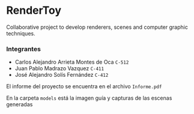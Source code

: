 # RenderToy
Collaborative project to develop renderers, scenes and computer graphic techniques.

### Integrantes

- Carlos Alejandro Arrieta Montes de Oca `C-512`
- Juan Pablo Madrazo Vazquez `C-411`
- José Alejandro Solís Fernández `C-412`  

El informe del proyecto se encuentra en el archivo `Informe.pdf`

En la carpeta `models` está la imagen guía y capturas de las escenas generadas
